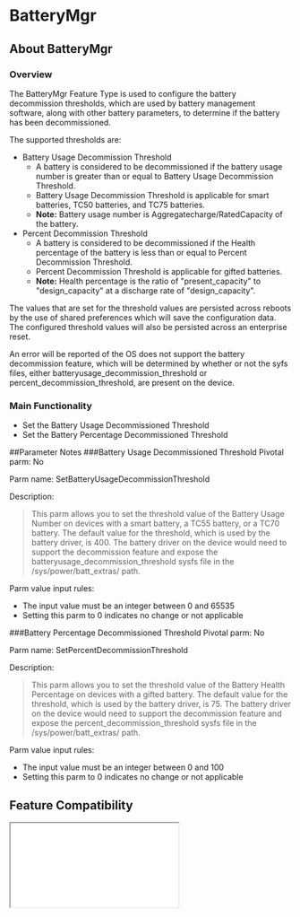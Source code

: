 # BatteryMgr

## About BatteryMgr

### Overview

The BatteryMgr Feature Type is used to configure the battery decommission thresholds, which are used by battery management software, along with other battery parameters, to determine if the battery has been decommissioned. 

The supported thresholds are:

* Battery Usage Decommission Threshold 
	* A battery is considered to be decommissioned if the battery usage number is greater than or equal to Battery Usage Decommission Threshold. 
	* Battery Usage Decommission Threshold is applicable for smart batteries, TC50 batteries, and TC75 batteries.
	* **Note:** Battery usage number is Aggregatecharge/RatedCapacity of the battery.
* Percent Decommission Threshold
	* A battery is considered to be decommissioned if the Health percentage of the battery is less than or equal to Percent Decommission Threshold. 
	* Percent Decommission Threshold is applicable for gifted batteries. 
	* **Note:** Health percentage is the ratio of "present_capacity" to "design_capacity" at a discharge rate of  "design_capacity".

The values that are set for the threshold values are persisted across reboots by the use of shared preferences which will save the configuration data. The configured threshold values will also be persisted across an enterprise reset.

An error will be reported of the OS does not support the battery decommission feature, which will be determined by whether or not the syfs files, either batteryusage_decommission_threshold  or percent_decommission_threshold, are present on the device.

### Main Functionality
 
* Set the Battery Usage Decommissioned Threshold
* Set the Battery Percentage Decommissioned Threshold

##Parameter Notes
###Battery Usage Decommissioned Threshold
Pivotal parm: No

Parm name: SetBatteryUsageDecommissionThreshold

Description: 

> This parm allows you to set the threshold value of the Battery Usage Number on devices with a smart battery, a TC55 battery, or a TC70 battery. The default value for the threshold, which is used by the battery driver, is 400. The battery driver on the device would need to support the decommission feature and expose the batteryusage_decommission_threshold sysfs file in the /sys/power/batt_extras/ path. 

Parm value input rules: 

* The input value must be an integer between 0 and 65535
* Setting this parm to 0 indicates no change or not applicable

###Battery Percentage Decommissioned Threshold
Pivotal parm: No

Parm name: SetPercentDecommissionThreshold

Description: 

>This parm allows you to set the threshold value of the Battery Health Percentage on devices with a gifted battery. The default value for the threshold, which is used by the battery driver, is 75. The battery driver on the device would need to support the decommission feature and expose the percent_decommission_threshold sysfs file in the /sys/power/batt_extras/ path. 

Parm value input rules: 

* The input value must be an integer between 0 and 100
* Setting this parm to 0 indicates no change or not applicable

## Feature Compatibility

<iframe src="compare.html#mx=4.3&csp=BatteryMgr&os=JB&embed=true"></iframe> 
